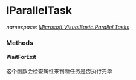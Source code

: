 ﻿
# IParallelTask
_namespace: [Microsoft.VisualBasic.Parallel.Tasks](N-Microsoft.VisualBasic.Parallel.Tasks.md)_



### Methods

#### WaitForExit
这个函数会检查属性来判断任务是否执行完毕



